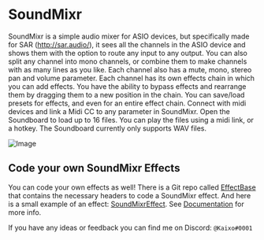 # SoundMixr
SoundMixr is a simple audio mixer for ASIO devices, but specifically made for SAR (http://sar.audio/), it sees all the channels in the ASIO device and shows them with the option to route any input to any output. You can also split any channel into mono channels, or combine them to make channels with as many lines as you like. Each channel also has a mute, mono, stereo pan and volume parameter. Each channel has its own effects chain in which you can add effects. You have the ability to bypass effects and rearrange them by dragging them to a new position in the chain. You can save/load presets for effects, and even for an entire effect chain. Connect with midi devices and link a Midi CC to any parameter in SoundMixr. Open the Soundboard to load up to 16 files. You can play the files using a midi link, or a hotkey. The Soundboard currently only supports WAV files.

![Image](https://i.ibb.co/7Gr81cP/Screenshot-1302.png)

## Code your own SoundMixr Effects
You can code your own effects as well! There is a Git repo called [EffectBase](https://github.com/KaixoCode/EffectBase) that contains the necessary headers to code a SoundMixr effect. And here is a small example of an effect: [SoundMixrEffect](https://github.com/KaixoCode/SoundMixrEffect). See [Documentation](https://code.kaixo.me/SoundMixr/EffectBase/) for more info.

 If you have any ideas or feedback you can find me on Discord: <code>@Kaixo#0001</code>
